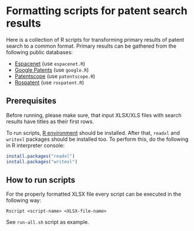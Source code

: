 # Formatting scripts for patent search results

Here is a collection of R scripts for transforming primary results of patent
search to a common format. Primary results can be gathered from the following
public databases:

 - [Espacenet](https://worldwide.espacenet.com) (use `espacenet.R`)
 - [Google Patents](http://patents.google.com) (use `google.R`)
 - [Patentscope](https://patentscope.wipo.int) (use `patentscope.R`)
 - [Rospatent](https://searchplatform.rospatent.gov.ru) (use `rospatent.R`)

## Prerequisites

Before running, please make sure, that input XLSX/XLS files with search results
have titles as their first rows.

To run scripts, [R environment](https://www.r-project.org) should be installed.
After that, `readxl` and `writexl` packages should be installed too. To perform
this, do the following in R interpreter console:
```R
install.packages("readxl")
install.packages("writexl")
```

## How to run scripts

For the properly formatted XLSX file every script can be executed in the
following way:
```console
Rscript <script-name> <XLSX-file-name>
```
See `run-all.sh` script as example.
